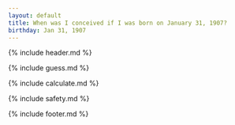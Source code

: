 ```yaml
---
layout: default
title: When was I conceived if I was born on January 31, 1907?
birthday: Jan 31, 1907
---
```


{% include header.md %}

{% include guess.md %}

{% include calculate.md %}

{% include safety.md %}

{% include footer.md %}



